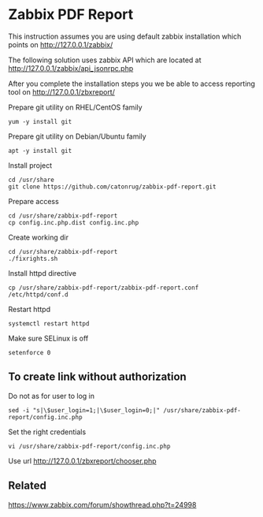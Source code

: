 # Zabbix PDF Report

This instruction assumes you are using default zabbix installation which points on http://127.0.0.1/zabbix/

The following solution uses zabbix API which are located at http://127.0.0.1/zabbix/api_jsonrpc.php

After you complete the installation steps you we be able to access reporting tool on http://127.0.0.1/zbxreport/

Prepare git utility on RHEL/CentOS family
```
yum -y install git
```

Prepare git utility on Debian/Ubuntu family
```
apt -y install git
```

Install project
```
cd /usr/share
git clone https://github.com/catonrug/zabbix-pdf-report.git
```

Prepare access
```
cd /usr/share/zabbix-pdf-report
cp config.inc.php.dist config.inc.php
```

Create working dir
```
cd /usr/share/zabbix-pdf-report
./fixrights.sh
```

Install httpd directive
```
cp /usr/share/zabbix-pdf-report/zabbix-pdf-report.conf /etc/httpd/conf.d
```

Restart httpd
```
systemctl restart httpd
```

Make sure SELinux is off
```
setenforce 0
```

## To create link without authorization
Do not as for user to log in
```
sed -i "s|\$user_login=1;|\$user_login=0;|" /usr/share/zabbix-pdf-report/config.inc.php
```
Set the right credentials
```
vi /usr/share/zabbix-pdf-report/config.inc.php
```

Use url http://127.0.0.1/zbxreport/chooser.php

## Related
https://www.zabbix.com/forum/showthread.php?t=24998

